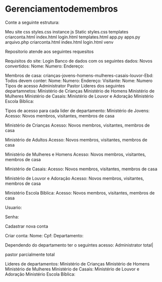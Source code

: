 # Gerenciamentodemembros
Conte a seguinte estrutura:

Meu site
css
styles.css
instance
js
Static
styles.css
templates
criarconta.html
index.html
login.html
templates.html
app.py
apps.py
arquivo.php
criarconta.html
index.html
login.html
venv




Repositorio atende aos seguintes requesitos



Requisitos do site:
Login
Banco de dados com os seguintes dados:
Novos convertidos:
Nome:
Numero:
Endereço:

Membros de casa:
crianças-jovens-homens-mulheres-casais-louvor-Ebd:
Todos devem conter:
Nome:
Numero:
Endereço:
Visitante:
Nome:
Numero
Tipos de acesso
Administrator
Pastor 
Lideres dos seguintes departamnetos:
Ministério de Crianças
Ministério de Homens
Ministério de Mulheres
Ministério de Casais:
Ministério de Louvor e Adoração
Ministério Escola Bíblica:

Tipos de acesso para cada lider de departamento:
Ministério de Jovens:
Acesso: Novos membros, visitantes, membros de casa

Ministério de Crianças
Acesso: Novos membros, visitantes, membros de casa

Ministério de Adultos
Acesso: Novos membros, visitantes, membros de casa

Ministério de Mulheres e Homens
Acesso: Novos membros, visitantes, membros de casa

Ministério de Casais:
Acesso: Novos membros, visitantes, membros de casa

Ministério de Louvor e Adoração
Acesso: Novos membros, visitantes, membros de casa

Ministério Escola Bíblica:
Acesso: Novos membros, visitantes, membros de casa


Usuario:
 
Senha:

Cadastrar nova conta

Criar conta:
Nome:
Cpf:
Departamento:


Dependendo do departamento ter o seguintes acesso:
Administrator total|

pastor parcialmente total

Lideres de departamentos:
Ministério de Crianças
Ministério de Homens
Ministério de Mulheres
Ministério de Casais:
Ministério de Louvor e Adoração
Ministério Escola Bíblica:
